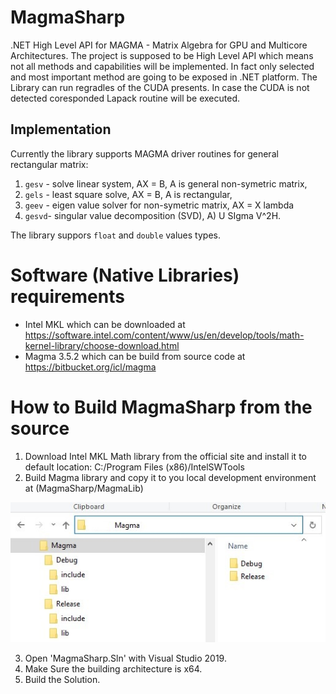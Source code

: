 # MagmaSharp
.NET High Level API for MAGMA - Matrix Algebra for GPU and Multicore Architectures.
The project is supposed to be High Level API which means not all methods and capabilities will be implemented. In fact only selected and most important method are going to be exposed in .NET platform. The Library can run regradles of the CUDA presents. In case the CUDA is not detected coresponded Lapack routine will be executed. 

## Implementation
Currently the library supports MAGMA driver routines for general rectangular matrix:

1. ```gesv``` - solve linear system, AX = B, A is general non-symetric matrix,
2. ```gels``` - least square solve, AX = B, A is rectangular,
3. ```geev``` - eigen value solver for non-symetric matrix, AX = X lambda
4. ```gesvd```- singular value decomposition (SVD), A) U SIgma V^2H.

The library suppors `float` and `double` values types.

# Software (Native Libraries) requirements

- Intel MKL which can be downloaded at https://software.intel.com/content/www/us/en/develop/tools/math-kernel-library/choose-download.html
- Magma 3.5.2 which can be  build from source code at https://bitbucket.org/icl/magma

# How to Build MagmaSharp from the source

1. Download Intel MKL Math library from the official site and install it to default location: C:/Program Files (x86)/IntelSWTools
2. Build Magma library and copy it to you local development environment at (MagmaSharp/MagmaLib)

![Magma runtime location](img/magma_lib_location.jpg)

3. Open 'MagmaSharp.Sln' with Visual Studio 2019.
4. Make Sure the building architecture is x64.
5. Build the Solution.
